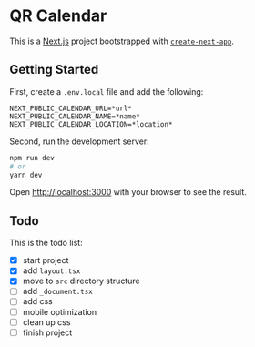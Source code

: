 # QR Calendar

This is a [Next.js](https://nextjs.org/) project bootstrapped with [`create-next-app`](https://github.com/vercel/next.js/tree/canary/packages/create-next-app).

## Getting Started

First, create a `.env.local` file and add the following:

```dotenv
NEXT_PUBLIC_CALENDAR_URL=*url*
NEXT_PUBLIC_CALENDAR_NAME=*name*
NEXT_PUBLIC_CALENDAR_LOCATION=*location*
```

Second, run the development server:

```bash
npm run dev
# or
yarn dev
```

Open [http://localhost:3000](http://localhost:3000) with your browser to see the result.

## Todo

This is the todo list:

- [x] start project 
- [x] add `layout.tsx`
- [x] move to `src` directory structure
- [ ] add `_document.tsx`
- [ ] add css
- [ ] mobile optimization
- [ ] clean up css
- [ ] finish project